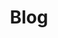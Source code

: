 ---
title: Blog
layout: List
items:
  - text: 二零二四
    link: /posts/2024
    time: 2024/01/01

  - text: 二零二三
    link: /posts/2023
    time: 2023/01/01
---